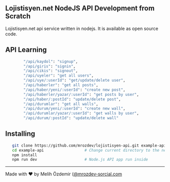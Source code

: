 ## Lojistisyen.net NodeJS API Development from Scratch

Lojistisyen.net api service written in nodejs. It is available as open source code.

## API Learning

```bash
        "/api/kaydol": "signup",
        "/api/giris": "signin",
        "/api/cikis": "signout",
        "/api/uyeler": "get all users",
        "/api/uye/:userId": "get/update/delete user",
        "/api/haberler": "get all posts",
        "/api/haber/yeni/:userId": "create new post",
        "/api/haberler/yazar/:userId": "get posts by user",
        "/api/haber/:postId": "update/delete post",
        "/api/durumlar": "get all walls",
        "/api/durum/yeni/:userId": "create new wall",
        "/api/durumlar/yazar/:userId": "get walls by user",
        "/api/durum/:postId": "update/delete wall"
```

## Installing

```bash
   git clone https://github.com/mrozdev/lojistisyen-api.git example-api
   cd example-api                  # Change current directory to the newly created one
   npm install
   npm run dev                     # Node.js API app run inside
```

---
Made with ♥ by Melih Özdemir ([@mrozdev-sorcial.com](https://sorcial.com/mrozdev)
